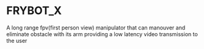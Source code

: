 # FRYBOT_X
A long range fpv(first person view) manipulator that can manouver and eliminate obstacle with its arm providing a low latency video transmission to the user
